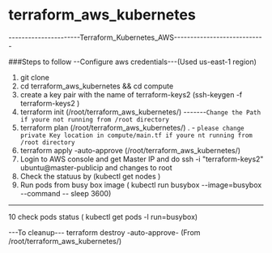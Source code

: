 # terraform_aws_kubernetes
----------------------Terraform_Kubernetes_AWS----------------------------

###Steps to follow
--Configure aws credentials---(Used us-east-1 region)
1. git clone 
2. cd terraform_aws_kubernetes && cd compute 
3. create a key pair with the name of terraform-keys2 (ssh-keygen -f terraform-keys2 ) 
4. terraform init (/root/terraform_aws_kubernetes/) -------`Change the Path if youre not running from /root directory`
5. terraform plan (/root/terraform_aws_kubernetes/) . - `please change private Key location in compute/main.tf if youre nt running from /root directory`
6. terraform apply -auto-approve (/root/terraform_aws_kubernetes/)
7. Login to AWS console and get Master IP and do ssh -i "terraform-keys2" ubuntu@master-publicip and changes to root
8. Check the statuus by (kubectl get nodes )
9. Run pods from busy box image ( kubectl run busybox --image=busybox --command -- sleep 3600)
------------------------------
10 check pods status ( kubectl get pods -l run=busybox)


---To cleanup---
terraform destroy -auto-approve- (From /root/terraform_aws_kubernetes/)
